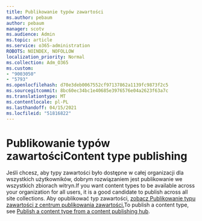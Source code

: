 ```yaml
---
title: Publikowanie typów zawartości
ms.author: pebaum
author: pebaum
manager: scotv
ms.audience: Admin
ms.topic: article
ms.service: o365-administration
ROBOTS: NOINDEX, NOFOLLOW
localization_priority: Normal
ms.collection: Adm_O365
ms.custom:
- "9003050"
- "5793"
ms.openlocfilehash: d70e3deb0067552cf97137862a1139fc9873f2c5
ms.sourcegitcommit: 8bc60ec34bc1e40685e3976576e04a2623f63a7c
ms.translationtype: MT
ms.contentlocale: pl-PL
ms.lasthandoff: 04/15/2021
ms.locfileid: "51816822"
---
```

# <a name="content-type-publishing"></a><span data-ttu-id="e3080-102">Publikowanie typów zawartości</span><span class="sxs-lookup"><span data-stu-id="e3080-102">Content type publishing</span></span>

<span data-ttu-id="e3080-103">Jeśli chcesz, aby typy zawartości było dostępne w całej organizacji dla wszystkich użytkowników, dobrym rozwiązaniem jest publikowanie we wszystkich zbiorach witryn.</span><span class="sxs-lookup"><span data-stu-id="e3080-103">If you want content types to be available across your organization for all users, it is a good candidate to publish across all site collections.</span></span> <span data-ttu-id="e3080-104">Aby opublikować typ zawartości, [zobacz Publikowanie typu zawartości z centrum publikowania zawartości.](https://support.office.com/article/publish-a-content-type-from-a-content-publishing-hub-58081155-118d-4e7a-9cc5-d43b5dbb7d02)</span><span class="sxs-lookup"><span data-stu-id="e3080-104">To publish a content type, see [Publish a content type from a content publishing hub](https://support.office.com/article/publish-a-content-type-from-a-content-publishing-hub-58081155-118d-4e7a-9cc5-d43b5dbb7d02).</span></span>